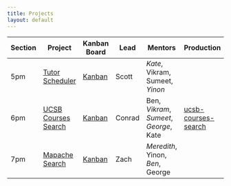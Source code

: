 ```yaml
---
title: Projects
layout: default
---
```



| Section | Project | Kanban Board | Lead | Mentors| Production |
|---------|---------|-----|------|--------|-----|
| 5pm |  [Tutor Scheduler](https://github.com/ucsb-cs56-f19/ucsb-tutor-scheduler/) | [Kanban](https://github.com/ucsb-cs56-f19/ucsb-tutor-scheduler/projects) | Scott | *Kate*, Vikram, Sumeet, *Yinon*  |
| 6pm | [UCSB Courses Search](https://github.com/ucsb-cs56-f19/ucsb-courses-search/) |  [Kanban](https://github.com/ucsb-cs56-f19/ucsb-courses-search/projects/1) | Conrad | Ben, *Vikram*, *Sumeet*, *George*, Kate | [ucsb-courses-search](https://ucsb-courses-search.github.io)
| 7pm |[Mapache Search](https://github.com/ucsb-cs56-f19/mapache-search) | [Kanban](https://github.com/ucsb-cs56-f19/mapache-search/projects/1) | Zach | *Meredith*, Yinon, *Ben*, George |
